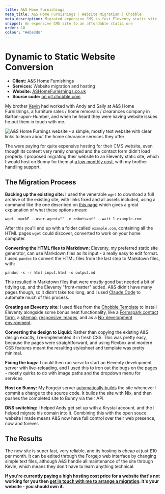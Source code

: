 ```yaml
---
title: A&S Home Furnishings
meta_title: A&S Home Furnishings | Website Migration | Chobble
meta_description: Migrated expensive CMS to fast Eleventy static site - wget backup, pandoc conversion - affordable hosting - website migration example
snippet: An expensive CMS site to an affordable static one
order: 10
colour: "#ebe3d8"
---
```


# Dynamic to Static Website Conversion

- **Client:** A&S Home Furnishings
- **Services:** Website migration and hosting
- **Website:** [ASHomeFurnishings.co.uk](https://www.ashomefurnishings.co.uk)
- **Source code:** [on git.chobble.com](https://git.chobble.com/hosted-by-chobble/as-home-furnishings)

My brother [Kevin](https://kevinburkeservices.com) had worked with Andy and Sally at A&S Home Furnishings, a furniture sales / home removals / clearances company in Barton-upon-Humber, and when he heard they were having website issues he put them in touch with me.

![A&S Home Furnings website - a simple, mostly text website with clear links to learn about the home clearance services they offer](/assets/examples/as-home-furnishings.png)

The were paying for quite expensive hosting for their CMS website, even though its content very rarely changed and the contact form didn't load properly. I proposed migrating their website to an Eleventy static site, which I would host on Bunny for them at [a low monthly cost](/prices/), with my brother handling support.

## The Migration Process

**Backing up the existing site:** I used the venerable `wget` to download a full archive of the existing site, with links fixed and all assets included, using a command like the one described on [this page](https://dheinemann.com/archiving-a-website-with-wget/) which gives a great explanation of what these options mean:

`wget -mpckE --user-agent="" -e robots=off --wait 1 example.com`

After this you'll end up with a folder called `example.com`, containing all the HTML pages `wget` could discover, converted to work on your home computer.

**Converting the HTML files to Markdown:** Eleventy, my preferred static site generator, can use Markdown files as its input - a really easy to edit format. I used `pandoc` to convert the HTML files from the last step to Markdown files, with:

`pandoc -s -r html input.html -o output.md`

This resulted in Markdown files that were _mostly_ good but needed a bit of tidying up, and the Eleventy "front-matter" added. A&S didn't have many pages though, so it didn't take too long, and I used [Claude Code](https://github.com/anthropics/claude-code) to automate much of this process.

**Creating an Eleventy site:** I used files from the [Chobble Template](/services/chobble-template/) to install Eleventy alongside some bonus neat functionality, like a [Formspark contact form](https://git.chobble.com/hosted-by-chobble/as-home-furnishings/src/branch/main/src/_includes/contact-form.html), a [sitemap](https://git.chobble.com/hosted-by-chobble/as-home-furnishings/src/branch/main/src/sitemap.njk), [responsive images](https://git.chobble.com/hosted-by-chobble/as-home-furnishings/src/branch/main/.eleventy.js), and as a [Nix development environment](https://git.chobble.com/hosted-by-chobble/as-home-furnishings/src/branch/main/flake.nix).

**Converting the design to Liquid:** Rather than copying the existing A&S design exactly, I re-implemented it in fresh CSS. This was pretty easy, because the pages were straightforward, and using Flexbox and modern CSS features meant the resulting stylesheet and template was pretty minimal.

**Fixing the bugs:** I could then run `serve` to start an Eleventy development server with live-reloading, and I used this to iron out the bugs on the pages - mostly quirks to do with image paths and the dropdown menu for services.

**Host on Bunny:** My Forgejo server [automatically builds](https://git.chobble.com/hosted-by-chobble/as-home-furnishings/src/branch/main/.forgejo/workflows/neocities.yaml) the site whenever I commit a change to the source code. It builds the site with Nix, and then pushes the completed site to Bunny via their API.

**DNS switching:** I helped Andy get set up with a Krystal account, and the I helped migrate his domain into it. Combining this with the open souce website I made means A&S now have full control over their web presence, now and forever.

## The Results

The new site is super fast, very reliable, and its hosting is cheap at just £10 per month. It can be edited through the Forgejo web interface by changing simple text files, although A&S handle all maintenance of the site through Kevin, which means they don't have to learn anything technical.

**If you're currently paying a high hosting cost price for a website that's not working for you then [get in touch with me to arrange a migration](/contact/). It's your website - you should own it.**
